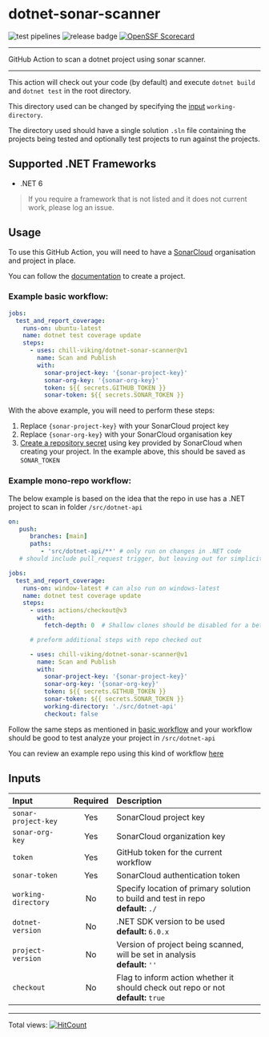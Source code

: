 # dotnet-sonar-scanner

<!-- TODO: add other status badges once workflows sorted out -->
![test pipelines](https://github.com/chill-viking/dotnet-sonar-scanner/actions/workflows/test-action.yml/badge.svg?branch=main) 
![release badge](https://img.shields.io/github/v/release/chill-viking/dotnet-sonar-scanner?display_name=release&logo=github&sort=semver) 
[![OpenSSF
Scorecard](https://api.securityscorecards.dev/projects/github.com/chill-viking/dotnet-sonar-scanner/badge)](https://api.securityscorecards.dev/projects/github.com/chill-viking/dotnet-sonar-scanner)
<hr/>

GitHub Action to scan a dotnet project using sonar scanner.

<hr/>

This action will check out your code (by default) and execute `dotnet build` and `dotnet test` in the root directory.

This directory used can be changed by specifying the [input](#inputs) `working-directory`.

The directory used should have a single solution `.sln` file containing the projects being tested and optionally test projects to run against the projects.

## Supported .NET Frameworks

- .NET 6

> If you require a framework that is not listed and it does not current work, please log an issue.

## Usage

To use this GitHub Action, you will need to have a [SonarCloud](https://sonarcloud.io) organisation and project in
place.

You can follow the [documentation](https://docs.sonarcloud.io/getting-started/github/) to create a project.

### Example basic workflow:

```yaml
jobs:
  test_and_report_coverage:
    runs-on: ubuntu-latest
    name: dotnet test coverage update
    steps:
      - uses: chill-viking/dotnet-sonar-scanner@v1
        name: Scan and Publish
        with:
          sonar-project-key: '{sonar-project-key}'
          sonar-org-key: '{sonar-org-key}'
          token: ${{ secrets.GITHUB_TOKEN }}
          sonar-token: ${{ secrets.SONAR_TOKEN }}
```

With the above example, you will need to perform these steps:

1. Replace `{sonar-project-key}` with your SonarCloud project key
2. Replace `{sonar-org-key}` with your SonarCloud organisation key
3. [Create a repository secret](https://docs.github.com/en/actions/security-guides/encrypted-secrets#creating-encrypted-secrets-for-a-repository)
   using key provided by SonarCloud when creating your project. In the example above, this should be saved
   as `SONAR_TOKEN`

### Example mono-repo workflow:

The below example is based on the idea that the repo in use has a .NET project to scan
in folder `/src/dotnet-api`

```yaml
on:
   push:
      branches: [main]
      paths:
         - 'src/dotnet-api/**' # only run on changes in .NET code
   # should include pull_request trigger, but leaving out for simplicity here

jobs:
  test_and_report_coverage:
    runs-on: window-latest # can also run on windows-latest
    name: dotnet test coverage update
    steps:
      - uses: actions/checkout@v3
        with:
          fetch-depth: 0  # Shallow clones should be disabled for a better relevancy of analysis

      # preform additional steps with repo checked out

      - uses: chill-viking/dotnet-sonar-scanner@v1
        name: Scan and Publish
        with:
          sonar-project-key: '{sonar-project-key}'
          sonar-org-key: '{sonar-org-key}'
          token: ${{ secrets.GITHUB_TOKEN }}
          sonar-token: ${{ secrets.SONAR_TOKEN }}
          working-directory: './src/dotnet-api'
          checkout: false
```

Follow the same steps as mentioned in [basic workflow](#example-basic-workflow-) and your workflow should be good to test analyze your project in `/src/dotnet-api`

You can review an example repo using this kind of workflow [here](https://github.com/chill-viking/github-actions-tests)

## Inputs

| Input               | Required | Description                                                                             |
|:--------------------|:--------:|:----------------------------------------------------------------------------------------|
| `sonar-project-key` |   Yes    | SonarCloud project key                                                                  |
| `sonar-org-key`     |   Yes    | SonarCloud organization key                                                             |
| `token`             |   Yes    | GitHub token for the current workflow                                                   |
| `sonar-token`       |   Yes    | SonarCloud authentication token                                                         |
| `working-directory` |    No    | Specify location of primary solution to build and test in repo<br/>**default:** `./`    |
| `dotnet-version`    |    No    | .NET SDK version to be used<br/>**default:** `6.0.x`                                    |
| `project-version`   |    No    | Version of project being scanned, will be set in analysis<br/>**default:** `''`         |
| `checkout`          |    No    | Flag to inform action whether it should check out repo or not<br/>**default:** `true`   |

<hr/>

Total views: [![HitCount](https://hits.dwyl.com/chill-viking/dotnet-sonar-scanner.svg?style=flat-square)](http://hits.dwyl.com/chill-viking/dotnet-sonar-scanner)
